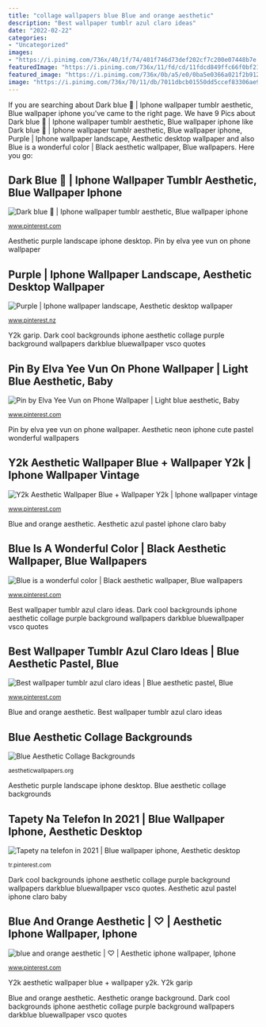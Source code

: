 ```yaml
---
title: "collage wallpapers blue Blue and orange aesthetic"
description: "Best wallpaper tumblr azul claro ideas"
date: "2022-02-22"
categories:
- "Uncategorized"
images:
- "https://i.pinimg.com/736x/40/1f/74/401f746d73def202cf7c200e07448b7e.jpg"
featuredImage: "https://i.pinimg.com/736x/11/fd/cd/11fdcd849ffc66f0bf21f0903d898643.jpg"
featured_image: "https://i.pinimg.com/736x/0b/a5/e0/0ba5e0366a021f2b9123336830f78d4e.jpg"
image: "https://i.pinimg.com/736x/70/11/db/7011dbcb01550dd5ccef83306ae93438.jpg"
---
```


If you are searching about Dark blue 💙 | Iphone wallpaper tumblr aesthetic, Blue wallpaper iphone you've came to the right page. We have 9 Pics about Dark blue 💙 | Iphone wallpaper tumblr aesthetic, Blue wallpaper iphone like Dark blue 💙 | Iphone wallpaper tumblr aesthetic, Blue wallpaper iphone, Purple | Iphone wallpaper landscape, Aesthetic desktop wallpaper and also Blue is a wonderful color | Black aesthetic wallpaper, Blue wallpapers. Here you go:

## Dark Blue 💙 | Iphone Wallpaper Tumblr Aesthetic, Blue Wallpaper Iphone

![Dark blue 💙 | Iphone wallpaper tumblr aesthetic, Blue wallpaper iphone](https://i.pinimg.com/736x/e5/66/35/e566357ba7e6152937d72078fdce4a1c.jpg "Stich lilo ohana fofo asthetic baddie papeis hippie galaxia bonito estich teenager animado tierno carini bloqueio engraçado walpappers azuis seguidores")

<small>www.pinterest.com</small>

Aesthetic purple landscape iphone desktop. Pin by elva yee vun on phone wallpaper

## Purple | Iphone Wallpaper Landscape, Aesthetic Desktop Wallpaper

![Purple | Iphone wallpaper landscape, Aesthetic desktop wallpaper](https://i.pinimg.com/736x/70/11/db/7011dbcb01550dd5ccef83306ae93438.jpg "Aesthetic azul pastel iphone claro baby")

<small>www.pinterest.nz</small>

Y2k garip. Dark cool backgrounds iphone aesthetic collage purple background wallpapers darkblue bluewallpaper vsco quotes

## Pin By Elva Yee Vun On Phone Wallpaper | Light Blue Aesthetic, Baby

![Pin by Elva Yee Vun on Phone Wallpaper | Light blue aesthetic, Baby](https://i.pinimg.com/736x/45/b8/05/45b8052d5ff3276e515bf84b1534d50d.jpg "Y2k garip")

<small>www.pinterest.com</small>

Pin by elva yee vun on phone wallpaper. Aesthetic neon iphone cute pastel wonderful wallpapers

## Y2k Aesthetic Wallpaper Blue + Wallpaper Y2k | Iphone Wallpaper Vintage

![Y2k Aesthetic Wallpaper Blue + Wallpaper Y2k | Iphone wallpaper vintage](https://i.pinimg.com/736x/76/18/3d/76183d7ec1028f668705750cb17a4b28.jpg "Blue is a wonderful color")

<small>www.pinterest.com</small>

Blue and orange aesthetic. Aesthetic azul pastel iphone claro baby

## Blue Is A Wonderful Color | Black Aesthetic Wallpaper, Blue Wallpapers

![Blue is a wonderful color | Black aesthetic wallpaper, Blue wallpapers](https://i.pinimg.com/736x/11/fd/cd/11fdcd849ffc66f0bf21f0903d898643.jpg "Pin by elva yee vun on phone wallpaper")

<small>www.pinterest.com</small>

Best wallpaper tumblr azul claro ideas. Dark cool backgrounds iphone aesthetic collage purple background wallpapers darkblue bluewallpaper vsco quotes

## Best Wallpaper Tumblr Azul Claro Ideas | Blue Aesthetic Pastel, Blue

![Best wallpaper tumblr azul claro ideas | Blue aesthetic pastel, Blue](https://i.pinimg.com/736x/8f/b1/db/8fb1dbfafbc52f3d929cac8b6cc6d49b.jpg "Aesthetic purple landscape iphone desktop")

<small>www.pinterest.com</small>

Blue and orange aesthetic. Best wallpaper tumblr azul claro ideas

## Blue Aesthetic Collage Backgrounds

![Blue Aesthetic Collage Backgrounds](https://aestheticwallpapers.org/wp-content/uploads/2020/09/3ebebbd63cec56c6618f2f16bd085689-473x1024.jpg "Best wallpaper tumblr azul claro ideas")

<small>aestheticwallpapers.org</small>

Aesthetic purple landscape iphone desktop. Blue aesthetic collage backgrounds

## Tapety Na Telefon In 2021 | Blue Wallpaper Iphone, Aesthetic Desktop

![Tapety na telefon in 2021 | Blue wallpaper iphone, Aesthetic desktop](https://i.pinimg.com/736x/40/1f/74/401f746d73def202cf7c200e07448b7e.jpg "Pin by elva yee vun on phone wallpaper")

<small>tr.pinterest.com</small>

Dark cool backgrounds iphone aesthetic collage purple background wallpapers darkblue bluewallpaper vsco quotes. Aesthetic azul pastel iphone claro baby

## Blue And Orange Aesthetic | ♡ | Aesthetic Iphone Wallpaper, Iphone

![blue and orange aesthetic | ♡ | Aesthetic iphone wallpaper, Iphone](https://i.pinimg.com/736x/0b/a5/e0/0ba5e0366a021f2b9123336830f78d4e.jpg "Aesthetic azul pastel iphone claro baby")

<small>www.pinterest.com</small>

Y2k aesthetic wallpaper blue + wallpaper y2k. Y2k garip

Blue and orange aesthetic. Aesthetic orange background. Dark cool backgrounds iphone aesthetic collage purple background wallpapers darkblue bluewallpaper vsco quotes
